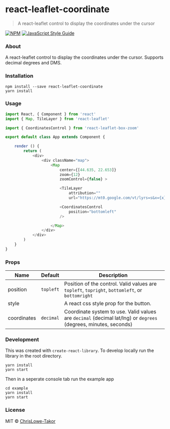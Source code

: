 # react-leaflet-coordinate

> A react-leaflet control to display the coordinates under the cursor

[![NPM](https://img.shields.io/npm/v/rreact-leaflet-box-zoom.svg)](https://www.npmjs.com/package/react-leaflet-coordinate) [![JavaScript Style Guide](https://img.shields.io/badge/code_style-standard-brightgreen.svg)](https://standardjs.com)

### About

A react-leaflet control to display the coordinates under the cursor.  Supports decimal degrees and DMS.

### Installation


```
npm install --save react-leaflet-coordinate
yarn install
```

### Usage

```javascript
import React, { Component } from 'react'
import { Map, TileLayer } from 'react-leaflet'

import { CoordinatesControl } from 'react-leaflet-box-zoom'

export default class App extends Component {

	render () {
		return (
			<div>
				<div className="map">
					<Map
						center={[44.635, 22.653]}
						zoom={12}
						zoomControl={false} >

						<TileLayer
							attribution=""
							url="https://mt0.google.com/vt/lyrs=s&x={x}&y={y}&z={z}"/>

						<CoordinatesControl 
							position="bottomleft"
						/>

					</Map>
				</div>
			</div>
		)
	}
}
```

### Props

Name | Default | Description
--- | --- | ---
position | `topleft` | Position of the control.  Valid values are `topleft`, `topright`, `bottomleft`, or `bottomright`
style | | A react css style prop for the button.
coordinates | `decimal` | Coordinate system to use.  Valid values are `decimal` (decimal lat/lng) or `degrees` (degrees, minutes, seconds)


### Development

This was created with `create-react-library`.  To develop locally run the library in the root directory.

```
yarn install
yarn start
```

Then in a seperate console tab run the example app

```
cd example
yarn install
yarn start
```

### License

MIT © [ChrisLowe-Takor](https://github.com/ChrisLowe-Takor)
